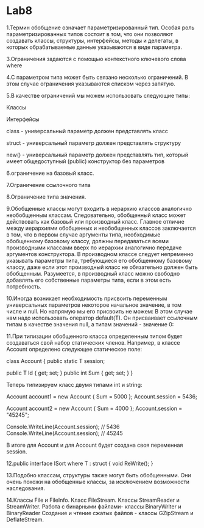 # Lab8
1.Термин обобщение означает параметризированный тип. Особая роль параметризированных типов состоит в том, что они позволяют создавать классы, структуры, интерфейсы, методы и делегаты, в которых обрабатываемые данные указываются в виде параметра.

3.Ограничения задаются с помощью контекстного ключевого слова where

4.С параметром типа может быть связано несколько ограничений. В этом случае ограничения указываются списком через запятую.

5.В качестве ограничений мы можем использовать следующие типы:

Классы

Интерфейсы

class - универсальный параметр должен представлять класс

struct - универсальный параметр должен представлять структуру

new() - универсальный параметр должен представлять тип, который имеет общедоступный (public) конструктор без параметров

6.ограничение на базовый класс.

7.Ограничение ссылочного типа

8.Ограничение типа значения.

9.Обобщенные классы могут входить в иерархию классов аналогично необобщенным классам. Следовательно, обобщенный класс может действовать как базовый или производный класс. Главное отличие между иерархиями обобщенных и необобщенных классов заключается в том, что в первом случае аргументы типа, необходимые обобщенному базовому классу, должны передаваться всеми производными классами вверх по иерархии аналогично передаче аргументов конструктора. В производном классе следует непременно указывать параметры типа, требующиеся его обобщенному базовому классу, даже если этот производный класс не обязательно должен быть обобщенным. Разумеется, в производный класс можно свободно добавлять его собственные параметры типа, если в этом есть потребность.

10.Иногда возникает необходимость присвоить переменным универсальных параметров некоторое начальное значение, в том числе и null. Но
напрямую мы его присвоить не можем: В этом случае нам надо использовать оператор default(T). Он присваивает ссылочным типам в качестве значения null, а типам значений -
значение 0:

11.При типизации обобщенного класса определенным типом будет создаваться свой набор статических членов. Например, в классе Account определено следующее статическое поле:

class Account { public static T session;

public T Id { get; set; }
public int Sum { get; set; }
}

Теперь типизируем класс двумя типами int и string:

Account account1 = new Account { Sum = 5000 }; Account.session = 5436;

Account account2 = new Account { Sum = 4000 }; Account.session = "45245";

Console.WriteLine(Account.session); // 5436 Console.WriteLine(Account.session); // 45245

В итоге для Account и для Account будет создана своя переменная session.

12.public interface ISort where T : struct { void ReWrite(); }

13.Подобно классам, структуры также могут быть обобщенными. Они очень похожи на обобщенные классы, за исключением возможности наследования.

14.Классы File и FileInfo. Класс FileStream. Классы StreamReader и StreamWriter. Работа с бинарными файлами- классы BinaryWriter и BinaryReader Создание и чтение сжатых файлов - классы GZipStream и DeflateStream.
